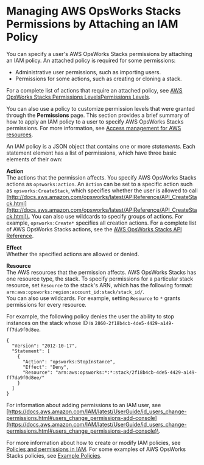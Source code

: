 # Managing AWS OpsWorks Stacks Permissions by Attaching an IAM Policy<a name="opsworks-security-users-policy"></a>

You can specify a user's AWS OpsWorks Stacks permissions by attaching an IAM policy\. An attached policy is required for some permissions:
+ Administrative user permissions, such as importing users\.
+ Permissions for some actions, such as creating or cloning a stack\.

For a complete list of actions that require an attached policy, see [AWS OpsWorks Stacks Permissions LevelsPermissions Levels](opsworks-security-users-standard.md)\. 

You can also use a policy to customize permission levels that were granted through the **Permissions** page\. This section provides a brief summary of how to apply an IAM policy to a user to specify AWS OpsWorks Stacks permissions\. For more information, see [Access management for AWS resources](https://docs.aws.amazon.com/IAM/latest/UserGuide/access.html)\.

An IAM policy is a JSON object that contains one or more *statements*\. Each statement element has a list of permissions, which have three basic elements of their own:

**Action**  
The actions that the permission affects\. You specify AWS OpsWorks Stacks actions as `opsworks:action`\. An `Action` can be set to a specific action such as `opsworks:CreateStack`, which specifies whether the user is allowed to call [http://docs.aws.amazon.com/opsworks/latest/APIReference/API_CreateStack.html](http://docs.aws.amazon.com/opsworks/latest/APIReference/API_CreateStack.html)\. You can also use wildcards to specify groups of actions\. For example, `opsworks:Create*` specifies all creation actions\. For a complete list of AWS OpsWorks Stacks actions, see the [AWS OpsWorks Stacks API Reference](http://docs.aws.amazon.com/opsworks/latest/APIReference/Welcome.html)\.

**Effect**  
Whether the specified actions are allowed or denied\.

**Resource**  
The AWS resources that the permission affects\. AWS OpsWorks Stacks has one resource type, the stack\. To specify permissions for a particular stack resource, set `Resource` to the stack's ARN, which has the following format: `arn:aws:opsworks:region:account_id:stack/stack_id/`\.  
You can also use wildcards\. For example, setting `Resource` to `*` grants permissions for every resource\. 

For example, the following policy denies the user the ability to stop instances on the stack whose ID is `2860-2f18b4cb-4de5-4429-a149-ff7da9f0d8ee`\.

```
{
  "Version": "2012-10-17",
  "Statement": [
    {
      "Action": "opsworks:StopInstance",
      "Effect": "Deny",
      "Resource": "arn:aws:opsworks:*:*:stack/2f18b4cb-4de5-4429-a149-ff7da9f0d8ee/"
    }
  ]
}
```

For information about adding permissions to an IAM user, see [https://docs.aws.amazon.com/IAM/latest/UserGuide/id_users_change-permissions.html#users_change_permissions-add-console](https://docs.aws.amazon.com/IAM/latest/UserGuide/id_users_change-permissions.html#users_change_permissions-add-console)\.

For more information about how to create or modify IAM policies, see [Policies and permissions in IAM](https://docs.aws.amazon.com/IAM/latest/UserGuide/access_policies.html)\. For some examples of AWS OpsWorks Stacks policies, see [Example Policies](opsworks-security-users-examples.md)\.